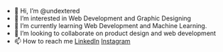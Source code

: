 - 👋 Hi, I’m @undextered
- 👀 I’m interested in Web Development and Graphic Designing
- 🌱 I’m currently learning Web Development and Machine Learning.
- 💞️ I’m looking to collaborate on product design and web development
- 📫 How to reach me <a href = "www.linkedin.com/in/abhimanyu-gabhrani">LinkedIn</a>   <a href = "https://www.instagram.com/_.abhimanyu_gabhrani._/">Instagram</a>

<!---
undextered/undextered is a ✨ special ✨ repository because its `README.md` (this file) appears on your GitHub profile.
You can click the Preview link to take a look at your changes.
--->
